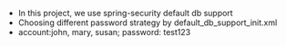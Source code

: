 * In this project, we use spring-security default db support
* Choosing different password strategy by default_db_support_init.xml
* account:john, mary, susan; password: test123